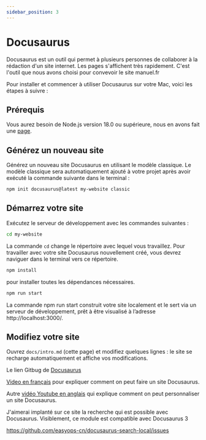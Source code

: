 ```yaml
---
sidebar_position: 3
---
```


# Docusaurus

Docusaurus est un outil qui permet à plusieurs personnes de collaborer à la rédaction d'un site internet. Les pages s'affichent très rapidement. C'est l'outil que nous avons choisi pour convevoir le site manuel.fr

Pour installer et commencer à utiliser Docusaurus sur votre Mac, voici les étapes à suivre :

## Prérequis

Vous aurez besoin de Node.js version 18.0 ou supérieure, nous en avons fait une [page](/docs/installation/outils/node%20et%20npm).

## Générez un nouveau site

Générez un nouveau site Docusaurus en utilisant le modèle classique. Le modèle classique sera automatiquement ajouté à votre projet après avoir exécuté la commande suivante dans le terminal :

```bash
npm init docusaurus@latest my-website classic
```

## Démarrez votre site

Exécutez le serveur de développement avec les commandes suivantes :
```bash
cd my-website
```

La commande `cd` change le répertoire avec lequel vous travaillez. Pour travailler avec votre site Docusaurus nouvellement créé, vous devrez naviguer dans le terminal vers ce répertoire.

```bash
npm install
```

pour installer toutes les dépendances nécessaires.

```bash
npm run start
```

La commande npm run start construit votre site localement et le sert via un serveur de développement, prêt à être visualisé à l’adresse http://localhost:3000/.

## Modifiez votre site

Ouvrez `docs/intro.md` (cette page) et modifiez quelques lignes : le site se recharge automatiquement et affiche vos modifications.

Le lien Gitbug de [Docusaurus](https://github.com/facebook/docusaurus)

[Video en français](https://www.youtube.com/watch?v=rKjyB_PKcV8) pour expliquer comment on peut faire un site Docusaurus.

Autre [vidéo Youtube en anglais](https://www.youtube.com/watch?v=xKOhIJQi84w) qui explique comment on peut personnaliser un site Docusaurus.

J'aimerai implanté sur ce site la recherche qui est possible avec Docusaurus. Visiblement, ce module est compatible avec Docusaurus 3

https://github.com/easyops-cn/docusaurus-search-local/issues